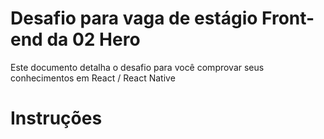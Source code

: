 # Desafio para vaga de estágio Front-end da 02 Hero
Este documento detalha o desafio para você comprovar seus conhecimentos em React / React Native


# Instruções

